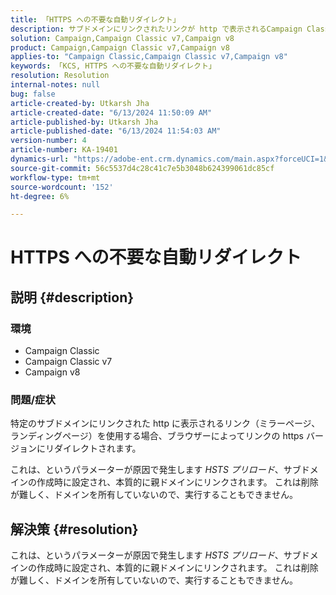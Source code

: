 ```yaml
---
title: 「HTTPS への不要な自動リダイレクト」
description: サブドメインにリンクされたリンクが http で表示されるCampaign Classicの問題を解決する方法を説明します。
solution: Campaign,Campaign Classic v7,Campaign v8
product: Campaign,Campaign Classic v7,Campaign v8
applies-to: "Campaign Classic,Campaign Classic v7,Campaign v8"
keywords: 「KCS, HTTPS への不要な自動リダイレクト」
resolution: Resolution
internal-notes: null
bug: false
article-created-by: Utkarsh Jha
article-created-date: "6/13/2024 11:50:09 AM"
article-published-by: Utkarsh Jha
article-published-date: "6/13/2024 11:54:03 AM"
version-number: 4
article-number: KA-19401
dynamics-url: "https://adobe-ent.crm.dynamics.com/main.aspx?forceUCI=1&pagetype=entityrecord&etn=knowledgearticle&id=96f9ba0f-7b29-ef11-840a-00224808decd"
source-git-commit: 56c5537d4c28c41c7e5b3048b624399061dc85cf
workflow-type: tm+mt
source-wordcount: '152'
ht-degree: 6%

---
```


# HTTPS への不要な自動リダイレクト

## 説明 {#description}


### 環境

- Campaign Classic
- Campaign Classic v7
- Campaign v8


### 問題/症状

特定のサブドメインにリンクされた http に表示されるリンク（ミラーページ、ランディングページ）を使用する場合、ブラウザーによってリンクの https バージョンにリダイレクトされます。

これは、というパラメーターが原因で発生します *HSTS プリロード*、サブドメインの作成時に設定され、本質的に親ドメインにリンクされます。 これは削除が難しく、ドメインを所有していないので、実行することもできません。


## 解決策 {#resolution}


これは、というパラメーターが原因で発生します *HSTS プリロード*、サブドメインの作成時に設定され、本質的に親ドメインにリンクされます。 これは削除が難しく、ドメインを所有していないので、実行することもできません。
